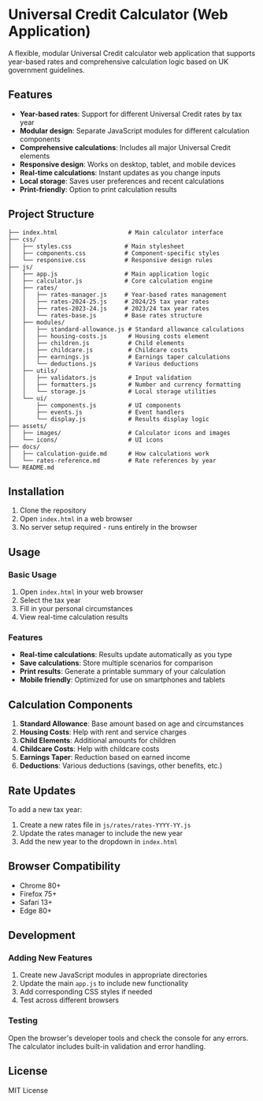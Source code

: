 # Universal Credit Calculator (Web Application)

A flexible, modular Universal Credit calculator web application that supports year-based rates and comprehensive calculation logic based on UK government guidelines.

## Features

- **Year-based rates**: Support for different Universal Credit rates by tax year
- **Modular design**: Separate JavaScript modules for different calculation components
- **Comprehensive calculations**: Includes all major Universal Credit elements
- **Responsive design**: Works on desktop, tablet, and mobile devices
- **Real-time calculations**: Instant updates as you change inputs
- **Local storage**: Saves user preferences and recent calculations
- **Print-friendly**: Option to print calculation results

## Project Structure

```
├── index.html                    # Main calculator interface
├── css/
│   ├── styles.css               # Main stylesheet
│   ├── components.css           # Component-specific styles
│   └── responsive.css           # Responsive design rules
├── js/
│   ├── app.js                   # Main application logic
│   ├── calculator.js            # Core calculation engine
│   ├── rates/
│   │   ├── rates-manager.js     # Year-based rates management
│   │   ├── rates-2024-25.js     # 2024/25 tax year rates
│   │   ├── rates-2023-24.js     # 2023/24 tax year rates
│   │   └── rates-base.js        # Base rates structure
│   ├── modules/
│   │   ├── standard-allowance.js # Standard allowance calculations
│   │   ├── housing-costs.js      # Housing costs element
│   │   ├── children.js           # Child elements
│   │   ├── childcare.js          # Childcare costs
│   │   ├── earnings.js           # Earnings taper calculations
│   │   └── deductions.js         # Various deductions
│   ├── utils/
│   │   ├── validators.js         # Input validation
│   │   ├── formatters.js         # Number and currency formatting
│   │   └── storage.js            # Local storage utilities
│   └── ui/
│       ├── components.js         # UI components
│       ├── events.js             # Event handlers
│       └── display.js            # Results display logic
├── assets/
│   ├── images/                   # Calculator icons and images
│   └── icons/                    # UI icons
├── docs/
│   ├── calculation-guide.md      # How calculations work
│   └── rates-reference.md        # Rate references by year
└── README.md
```

## Installation

1. Clone the repository
2. Open `index.html` in a web browser
3. No server setup required - runs entirely in the browser

## Usage

### Basic Usage
1. Open `index.html` in your web browser
2. Select the tax year
3. Fill in your personal circumstances
4. View real-time calculation results

### Features
- **Real-time calculations**: Results update automatically as you type
- **Save calculations**: Store multiple scenarios for comparison
- **Print results**: Generate a printable summary of your calculation
- **Mobile friendly**: Optimized for use on smartphones and tablets

## Calculation Components

1. **Standard Allowance**: Base amount based on age and circumstances
2. **Housing Costs**: Help with rent and service charges
3. **Child Elements**: Additional amounts for children
4. **Childcare Costs**: Help with childcare costs
5. **Earnings Taper**: Reduction based on earned income
6. **Deductions**: Various deductions (savings, other benefits, etc.)

## Rate Updates

To add a new tax year:
1. Create a new rates file in `js/rates/rates-YYYY-YY.js`
2. Update the rates manager to include the new year
3. Add the new year to the dropdown in `index.html`

## Browser Compatibility

- Chrome 80+
- Firefox 75+
- Safari 13+
- Edge 80+

## Development

### Adding New Features
1. Create new JavaScript modules in appropriate directories
2. Update the main `app.js` to include new functionality
3. Add corresponding CSS styles if needed
4. Test across different browsers

### Testing
Open the browser's developer tools and check the console for any errors. The calculator includes built-in validation and error handling.

## License

MIT License
